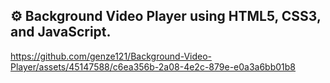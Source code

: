 ## ⚙️ Background Video Player using HTML5, CSS3, and JavaScript.


https://github.com/genze121/Background-Video-Player/assets/45147588/c6ea356b-2a08-4e2c-879e-e0a3a6bb01b8

